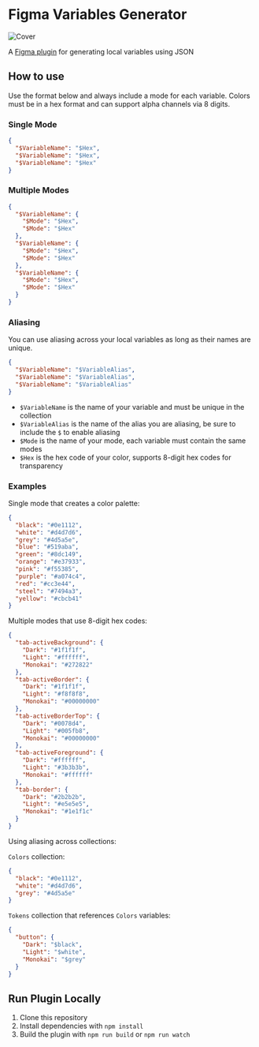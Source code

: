 # Figma Variables Generator

![Cover](https://github.com/miguelsolorio/figma-variables-generator/blob/main/assets/cover.png?raw=true)

A [Figma plugin](https://www.figma.com/community/plugin/1319728928151105267) for generating local variables using JSON

## How to use

Use the format below and always include a mode for each variable. Colors must be in a hex format and can support alpha channels via 8 digits.

### Single Mode

```json
{
  "$VariableName": "$Hex",
  "$VariableName": "$Hex",
  "$VariableName": "$Hex"
}
```

### Multiple Modes

```json
{
  "$VariableName": {
    "$Mode": "$Hex",
    "$Mode": "$Hex"
  },
  "$VariableName": {
    "$Mode": "$Hex",
    "$Mode": "$Hex"
  },
  "$VariableName": {
    "$Mode": "$Hex",
    "$Mode": "$Hex"
  }
}
```

### Aliasing

You can use aliasing across your local variables as long as their names are unique.

```json
{
  "$VariableName": "$VariableAlias",
  "$VariableName": "$VariableAlias",
  "$VariableName": "$VariableAlias"
}
```

- `$VariableName` is the name of your variable and must be unique in the collection
- `$VariableAlias` is the name of the alias you are aliasing, be sure to include the `$` to enable aliasing
- `$Mode` is the name of your mode, each variable must contain the same modes
- `$Hex` is the hex code of your color, supports 8-digit hex codes for transparency

### Examples

Single mode that creates a color palette:

```json
{
  "black": "#0e1112",
  "white": "#d4d7d6",
  "grey": "#4d5a5e",
  "blue": "#519aba",
  "green": "#8dc149",
  "orange": "#e37933",
  "pink": "#f55385",
  "purple": "#a074c4",
  "red": "#cc3e44",
  "steel": "#7494a3",
  "yellow": "#cbcb41"
}
```

Multiple modes that use 8-digit hex codes:

```json
{
  "tab-activeBackground": {
    "Dark": "#1f1f1f",
    "Light": "#ffffff",
    "Monokai": "#272822"
  },
  "tab-activeBorder": {
    "Dark": "#1f1f1f",
    "Light": "#f8f8f8",
    "Monokai": "#00000000"
  },
  "tab-activeBorderTop": {
    "Dark": "#0078d4",
    "Light": "#005fb8",
    "Monokai": "#00000000"
  },
  "tab-activeForeground": {
    "Dark": "#ffffff",
    "Light": "#3b3b3b",
    "Monokai": "#ffffff"
  },
  "tab-border": {
    "Dark": "#2b2b2b",
    "Light": "#e5e5e5",
    "Monokai": "#1e1f1c"
  }
}
```

Using aliasing across collections:

`Colors` collection:

```json
{
  "black": "#0e1112",
  "white": "#d4d7d6",
  "grey": "#4d5a5e"
}
```

`Tokens` collection that references `Colors` variables:

```json
{
  "button": {
    "Dark": "$black",
    "Light": "$white",
    "Monokai": "$grey"
  }
}
```

## Run Plugin Locally

1. Clone this repository
2. Install dependencies with `npm install`
3. Build the plugin with `npm run build` or `npm run watch`